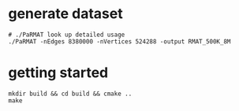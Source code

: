 # generate dataset

```
# ./PaRMAT look up detailed usage
./PaRMAT -nEdges 8380000 -nVertices 524288 -output RMAT_500K_8M
```

# getting started

```
mkdir build && cd build && cmake ..
make
```
